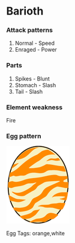 # Barioth

### Attack patterns
1. Normal - Speed
2. Enraged - Power

### Parts
1. Spikes - Blunt
2. Stomach - Slash
4. Tail - Slash

### Element weakness
Fire 

### Egg pattern
![image info](../assets/barioth.png)

Egg Tags: orange,white